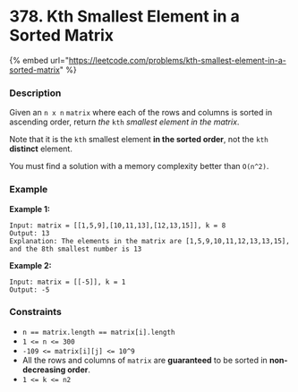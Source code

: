# 378. Kth Smallest Element in a Sorted Matrix

{% embed url="https://leetcode.com/problems/kth-smallest-element-in-a-sorted-matrix" %}

### Description

Given an `n x n` `matrix` where each of the rows and columns is sorted in ascending order, return _the_ `kth` _smallest element in the matrix_.

Note that it is the `kth` smallest element **in the sorted order**, not the `kth` **distinct** element.

You must find a solution with a memory complexity better than `O(n^2)`.

### Example

**Example 1:**

```
Input: matrix = [[1,5,9],[10,11,13],[12,13,15]], k = 8
Output: 13
Explanation: The elements in the matrix are [1,5,9,10,11,12,13,13,15], and the 8th smallest number is 13
```

**Example 2:**

```
Input: matrix = [[-5]], k = 1
Output: -5
```

### Constraints

* `n == matrix.length == matrix[i].length`
* `1 <= n <= 300`
* `-109 <= matrix[i][j] <= 10^9`
* All the rows and columns of `matrix` are **guaranteed** to be sorted in **non-decreasing order**.
* `1 <= k <= n2`
